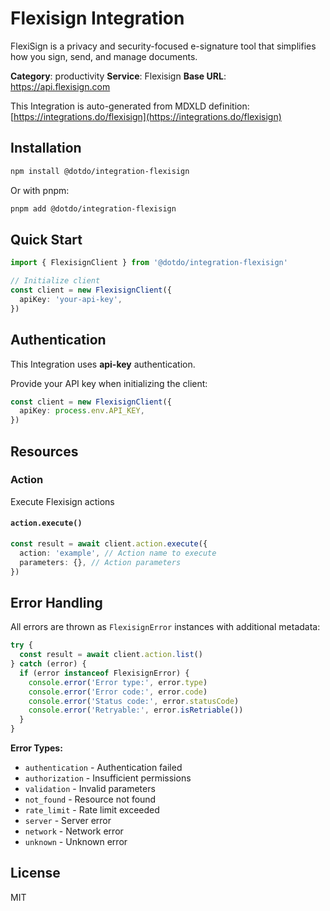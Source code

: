 # Flexisign Integration

FlexiSign is a privacy and security-focused e-signature tool that simplifies how you sign, send, and manage documents.

**Category**: productivity
**Service**: Flexisign
**Base URL**: https://api.flexisign.com

This Integration is auto-generated from MDXLD definition: [https://integrations.do/flexisign](https://integrations.do/flexisign)

## Installation

```bash
npm install @dotdo/integration-flexisign
```

Or with pnpm:

```bash
pnpm add @dotdo/integration-flexisign
```

## Quick Start

```typescript
import { FlexisignClient } from '@dotdo/integration-flexisign'

// Initialize client
const client = new FlexisignClient({
  apiKey: 'your-api-key',
})
```

## Authentication

This Integration uses **api-key** authentication.

Provide your API key when initializing the client:

```typescript
const client = new FlexisignClient({
  apiKey: process.env.API_KEY,
})
```

## Resources

### Action

Execute Flexisign actions

#### `action.execute()`

```typescript
const result = await client.action.execute({
  action: 'example', // Action name to execute
  parameters: {}, // Action parameters
})
```

## Error Handling

All errors are thrown as `FlexisignError` instances with additional metadata:

```typescript
try {
  const result = await client.action.list()
} catch (error) {
  if (error instanceof FlexisignError) {
    console.error('Error type:', error.type)
    console.error('Error code:', error.code)
    console.error('Status code:', error.statusCode)
    console.error('Retryable:', error.isRetriable())
  }
}
```

**Error Types:**

- `authentication` - Authentication failed
- `authorization` - Insufficient permissions
- `validation` - Invalid parameters
- `not_found` - Resource not found
- `rate_limit` - Rate limit exceeded
- `server` - Server error
- `network` - Network error
- `unknown` - Unknown error

## License

MIT
